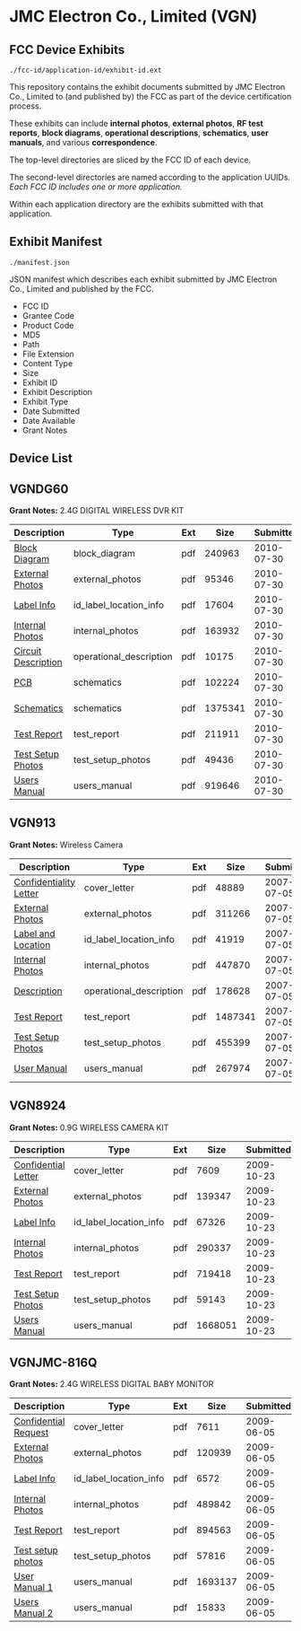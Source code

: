 # JMC Electron Co., Limited (VGN)
## FCC Device Exhibits

```
./fcc-id/application-id/exhibit-id.ext
```

This repository contains the exhibit documents submitted by JMC Electron Co., Limited to (and published by) the FCC as part of the device certification process.

These exhibits can include **internal photos**, **external photos**, **RF test reports**, **block diagrams**, **operational descriptions**, **schematics**, **user manuals**, and various **correspondence**.

The top-level directories are sliced by the FCC ID of each device.

The second-level directories are named according to the application UUIDs. *Each FCC ID includes one or more application.*

Within each application directory are the exhibits submitted with that application. 

## Exhibit Manifest

```
./manifest.json
```

JSON manifest which describes each exhibit submitted by JMC Electron Co., Limited and published by the FCC.

- FCC ID
- Grantee Code
- Product Code
- MD5
- Path
- File Extension
- Content Type
- Size
- Exhibit ID
- Exhibit Description
- Exhibit Type
- Date Submitted
- Date Available
- Grant Notes

## Device List
## VGNDG60
**Grant Notes:** 2.4G DIGITAL WIRELESS DVR KIT

| Description | Type | Ext | Size | Submitted | Available |
| ----------- | ---- | --- | ---- | --------- | --------- |
| [Block Diagram](VGNDG60/01cf681a8e4c1dea84a0763d927dbe8f/1301664.pdf) | block_diagram | pdf | 240963 | 2010-07-30 | 2010-07-30 |
| [External Photos](VGNDG60/01cf681a8e4c1dea84a0763d927dbe8f/1320120.pdf) | external_photos | pdf | 95346 | 2010-07-30 | 2010-07-30 |
| [Label Info](VGNDG60/01cf681a8e4c1dea84a0763d927dbe8f/1320122.pdf) | id_label_location_info | pdf | 17604 | 2010-07-30 | 2010-07-30 |
| [Internal Photos](VGNDG60/01cf681a8e4c1dea84a0763d927dbe8f/1320123.pdf) | internal_photos | pdf | 163932 | 2010-07-30 | 2010-07-30 |
| [Circuit Description](VGNDG60/01cf681a8e4c1dea84a0763d927dbe8f/1301665.pdf) | operational_description | pdf | 10175 | 2010-07-30 | 2010-07-30 |
| [PCB](VGNDG60/01cf681a8e4c1dea84a0763d927dbe8f/1320125.pdf) | schematics | pdf | 102224 | 2010-07-30 | 2010-07-30 |
| [Schematics](VGNDG60/01cf681a8e4c1dea84a0763d927dbe8f/1301672.pdf) | schematics | pdf | 1375341 | 2010-07-30 | 2010-07-30 |
| [Test Report](VGNDG60/01cf681a8e4c1dea84a0763d927dbe8f/1320121.pdf) | test_report | pdf | 211911 | 2010-07-30 | 2010-07-30 |
| [Test Setup Photos](VGNDG60/01cf681a8e4c1dea84a0763d927dbe8f/1320127.pdf) | test_setup_photos | pdf | 49436 | 2010-07-30 | 2010-07-30 |
| [Users Manual](VGNDG60/01cf681a8e4c1dea84a0763d927dbe8f/1320124.pdf) | users_manual | pdf | 919646 | 2010-07-30 | 2010-07-30 |
## VGN913
**Grant Notes:** Wireless Camera

| Description | Type | Ext | Size | Submitted | Available |
| ----------- | ---- | --- | ---- | --------- | --------- |
| [Confidentiality Letter](VGN913/a72803e20fda1c047dd2d783b9fe5e41/812522.pdf) | cover_letter | pdf | 48889 | 2007-07-05 | 2007-07-06 |
| [External Photos](VGN913/a72803e20fda1c047dd2d783b9fe5e41/812524.pdf) | external_photos | pdf | 311266 | 2007-07-05 | 2007-07-06 |
| [Label and Location](VGN913/a72803e20fda1c047dd2d783b9fe5e41/812526.pdf) | id_label_location_info | pdf | 41919 | 2007-07-05 | 2007-07-06 |
| [Internal Photos](VGN913/a72803e20fda1c047dd2d783b9fe5e41/812525.pdf) | internal_photos | pdf | 447870 | 2007-07-05 | 2007-07-06 |
| [Description](VGN913/a72803e20fda1c047dd2d783b9fe5e41/812527.pdf) | operational_description | pdf | 178628 | 2007-07-05 | 2007-07-06 |
| [Test Report](VGN913/a72803e20fda1c047dd2d783b9fe5e41/812529.pdf) | test_report | pdf | 1487341 | 2007-07-05 | 2007-07-06 |
| [Test Setup Photos](VGN913/a72803e20fda1c047dd2d783b9fe5e41/812530.pdf) | test_setup_photos | pdf | 455399 | 2007-07-05 | 2007-07-06 |
| [User Manual](VGN913/a72803e20fda1c047dd2d783b9fe5e41/812531.pdf) | users_manual | pdf | 267974 | 2007-07-05 | 2007-07-06 |
## VGN8924
**Grant Notes:** 0.9G WIRELESS CAMERA KIT

| Description | Type | Ext | Size | Submitted | Available |
| ----------- | ---- | --- | ---- | --------- | --------- |
| [Confidential Letter](VGN8924/01af8754805e83401e88557fd93cd787/1188400.pdf) | cover_letter | pdf | 7609 | 2009-10-23 | 2009-10-26 |
| [External Photos](VGN8924/01af8754805e83401e88557fd93cd787/1188401.pdf) | external_photos | pdf | 139347 | 2009-10-23 | 2009-10-26 |
| [Label Info](VGN8924/01af8754805e83401e88557fd93cd787/1188402.pdf) | id_label_location_info | pdf | 67326 | 2009-10-23 | 2009-10-26 |
| [Internal Photos](VGN8924/01af8754805e83401e88557fd93cd787/1188403.pdf) | internal_photos | pdf | 290337 | 2009-10-23 | 2009-10-26 |
| [Test Report](VGN8924/01af8754805e83401e88557fd93cd787/1188404.pdf) | test_report | pdf | 719418 | 2009-10-23 | 2009-10-26 |
| [Test Setup Photos](VGN8924/01af8754805e83401e88557fd93cd787/1188405.pdf) | test_setup_photos | pdf | 59143 | 2009-10-23 | 2009-10-26 |
| [Users Manual](VGN8924/01af8754805e83401e88557fd93cd787/1188406.pdf) | users_manual | pdf | 1668051 | 2009-10-23 | 2009-10-26 |
## VGNJMC-816Q
**Grant Notes:** 2.4G WIRELESS DIGITAL BABY MONITOR

| Description | Type | Ext | Size | Submitted | Available |
| ----------- | ---- | --- | ---- | --------- | --------- |
| [Confidential Request](VGNJMC-816Q/86064685d59dc493df5cedb8b3d24b1c/1120374.pdf) | cover_letter | pdf | 7611 | 2009-06-05 | 2009-06-08 |
| [External Photos](VGNJMC-816Q/86064685d59dc493df5cedb8b3d24b1c/1120375.pdf) | external_photos | pdf | 120939 | 2009-06-05 | 2009-06-08 |
| [Label Info](VGNJMC-816Q/86064685d59dc493df5cedb8b3d24b1c/1120376.pdf) | id_label_location_info | pdf | 6572 | 2009-06-05 | 2009-06-08 |
| [Internal Photos](VGNJMC-816Q/86064685d59dc493df5cedb8b3d24b1c/1120377.pdf) | internal_photos | pdf | 489842 | 2009-06-05 | 2009-06-08 |
| [Test Report](VGNJMC-816Q/86064685d59dc493df5cedb8b3d24b1c/1120378.pdf) | test_report | pdf | 894563 | 2009-06-05 | 2009-06-08 |
| [Test setup photos](VGNJMC-816Q/86064685d59dc493df5cedb8b3d24b1c/1120379.pdf) | test_setup_photos | pdf | 57816 | 2009-06-05 | 2009-06-08 |
| [User Manual 1](VGNJMC-816Q/86064685d59dc493df5cedb8b3d24b1c/1120380.pdf) | users_manual | pdf | 1693137 | 2009-06-05 | 2009-06-08 |
| [Users Manual 2](VGNJMC-816Q/86064685d59dc493df5cedb8b3d24b1c/1120381.pdf) | users_manual | pdf | 15833 | 2009-06-05 | 2009-06-08 |
